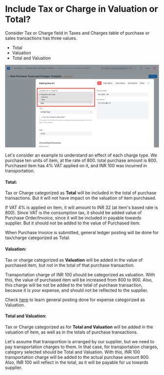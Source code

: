 
# Include Tax or Charge in Valuation or Total?



Consider Tax or Charge field in Taxes and Charges table of purchase or sales transactions has three values.


* Total
* Valuation
* Total and Valuation


![Valuation And Total](/files/valuation-and-total.png)


Let's consider an example to understand an effect of each charge type. We purchase ten units of item, at the rate of 800. total purchase amount is 800. Purchased item has 4% VAT applied on it, and INR 100 was incurred in transportation.


#### Total:


Tax or Charge categorized as **Total** will be included in the total of purchase transactions. But it will not have impact on the valuation of item purchased.


If VAT 4% is applied on item, it will amount to INR 32 (at item's based rate is 800). Since VAT is the consumption tax, it should be added value of Purchase Order/Invoice, since it will be included in payable towards supplier. But it should not be added to the value of Purchased item.


When Purchase Invoice is submitted, general ledger posting will be done for tax/charge categorized as Total.


#### Valuation:


Tax or charge categorized as **Valuation** will be added in the value of purchased item, but not in the total of that purchase transaction.


Transportation charge of INR 100 should be categorized as valuation. With this, the value of purchased item will be increased from 800 to 900. Also, this charge will be not be added to the total of purchase transaction, because it is your expense, and should not be reflected to the supplier.


Check [here](/docs/en/stock/perpetual-inventory) to learn general posting done for expense categorized as Valuation.


#### Total and Valuation:


Tax or Charge categorized as for **Total and Valuation** will be added in the valuation of item, as well as in the totals of purchase transactions.


Let's assume that transportion is arranged by our supplier, but we need to pay transportation charges to them. In that case, for transportation charges, category selected should be Total and Valuation. With this, INR 100 transportation charge will be added to the actual purchase amount 800. Also, INR 100 will reflect in the total, as it will be payable for us towards supplier.




